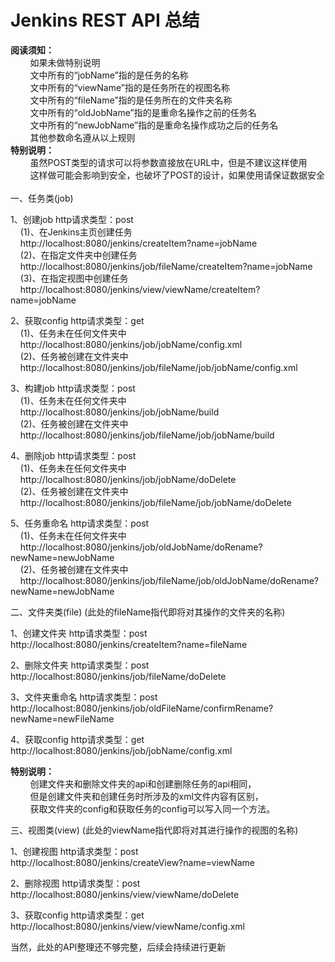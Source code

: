 # Jenkins REST API 总结
<div>
<b>阅读须知：</b><br/>
&nbsp;&nbsp;&nbsp;&nbsp;&nbsp;&nbsp;&nbsp;&nbsp;如果未做特别说明<br/>
&nbsp;&nbsp;&nbsp;&nbsp;&nbsp;&nbsp;&nbsp;&nbsp;文中所有的“jobName”指的是任务的名称<br/>
&nbsp;&nbsp;&nbsp;&nbsp;&nbsp;&nbsp;&nbsp;&nbsp;文中所有的“viewName”指的是任务所在的视图名称<br/>
&nbsp;&nbsp;&nbsp;&nbsp;&nbsp;&nbsp;&nbsp;&nbsp;文中所有的“fileName”指的是任务所在的文件夹名称<br/>
&nbsp;&nbsp;&nbsp;&nbsp;&nbsp;&nbsp;&nbsp;&nbsp;文中所有的“oldJobName”指的是重命名操作之前的任务名<br/>
&nbsp;&nbsp;&nbsp;&nbsp;&nbsp;&nbsp;&nbsp;&nbsp;文中所有的“newJobName”指的是重命名操作成功之后的任务名<br/>
&nbsp;&nbsp;&nbsp;&nbsp;&nbsp;&nbsp;&nbsp;&nbsp;其他参数命名遵从以上规则<br/>
<b>特别说明：</b><br/>
&nbsp;&nbsp;&nbsp;&nbsp;&nbsp;&nbsp;&nbsp;&nbsp;虽然POST类型的请求可以将参数直接放在URL中，但是不建议这样使用<br/>
&nbsp;&nbsp;&nbsp;&nbsp;&nbsp;&nbsp;&nbsp;&nbsp;这样做可能会影响到安全，也破坏了POST的设计，如果使用请保证数据安全
</div>
<br/>
一、任务类(job)

1、创建job	http请求类型：post<br/>
&nbsp;&nbsp;&nbsp;&nbsp;(1)、在Jenkins主页创建任务<br/>
&nbsp;&nbsp;&nbsp;&nbsp;http://localhost:8080/jenkins/createItem?name=jobName<br/>
&nbsp;&nbsp;&nbsp;&nbsp;(2)、在指定文件夹中创建任务<br/>
&nbsp;&nbsp;&nbsp;&nbsp;http://localhost:8080/jenkins/job/fileName/createItem?name=jobName<br/>
&nbsp;&nbsp;&nbsp;&nbsp;(3)、在指定视图中创建任务<br/>
&nbsp;&nbsp;&nbsp;&nbsp;http://localhost:8080/jenkins/view/viewName/createItem?name=jobName<br/>

2、获取config	http请求类型：get<br/>
&nbsp;&nbsp;&nbsp;&nbsp;(1)、任务未在任何文件夹中<br/>
&nbsp;&nbsp;&nbsp;&nbsp;http://localhost:8080/jenkins/job/jobName/config.xml<br/>
&nbsp;&nbsp;&nbsp;&nbsp;(2)、任务被创建在文件夹中<br/>
&nbsp;&nbsp;&nbsp;&nbsp;http://localhost:8080/jenkins/job/fileName/job/jobName/config.xml<br/>

3、构建job	http请求类型：post<br/>
&nbsp;&nbsp;&nbsp;&nbsp;(1)、任务未在任何文件夹中<br/>
&nbsp;&nbsp;&nbsp;&nbsp;http://localhost:8080/jenkins/job/jobName/build<br/>
&nbsp;&nbsp;&nbsp;&nbsp;(2)、任务被创建在文件夹中<br/>
&nbsp;&nbsp;&nbsp;&nbsp;http://localhost:8080/jenkins/job/fileName/job/jobName/build<br/>

4、删除job	http请求类型：post<br/>
&nbsp;&nbsp;&nbsp;&nbsp;(1)、任务未在任何文件夹中<br/>
&nbsp;&nbsp;&nbsp;&nbsp;http://localhost:8080/jenkins/job/jobName/doDelete<br/>
&nbsp;&nbsp;&nbsp;&nbsp;(2)、任务被创建在文件夹中<br/>
&nbsp;&nbsp;&nbsp;&nbsp;http://localhost:8080/jenkins/job/fileName/job/jobName/doDelete<br/>

5、任务重命名	http请求类型：post<br/>
&nbsp;&nbsp;&nbsp;&nbsp;(1)、任务未在任何文件夹中<br/>
&nbsp;&nbsp;&nbsp;&nbsp;http://localhost:8080/jenkins/job/oldJobName/doRename?newName=newJobName<br/>
&nbsp;&nbsp;&nbsp;&nbsp;(2)、任务被创建在文件夹中<br/>
&nbsp;&nbsp;&nbsp;&nbsp;http://localhost:8080/jenkins/job/fileName/job/oldJobName/doRename?newName=newJobName<br/>

二、文件夹类(file)	(此处的fileName指代即将对其操作的文件夹的名称)

1、创建文件夹	http请求类型：post<br/>
  http://localhost:8080/jenkins/createItem?name=fileName
  
2、删除文件夹	http请求类型：post<br/>
  http://localhost:8080/jenkins/job/fileName/doDelete
  
3、文件夹重命名	http请求类型：post<br/>
  http://localhost:8080/jenkins/job/oldFileName/confirmRename?newName=newFileName
  
4、获取config	http请求类型：get<br/>
  http://localhost:8080/jenkins/job/jobName/config.xml

<b>特别说明：</b><br/>
&nbsp;&nbsp;&nbsp;&nbsp;&nbsp;&nbsp;&nbsp;&nbsp;创建文件夹和删除文件夹的api和创建删除任务的api相同，<br/>
&nbsp;&nbsp;&nbsp;&nbsp;&nbsp;&nbsp;&nbsp;&nbsp;但是创建文件夹和创建任务时所涉及的xml文件内容有区别，<br/>
&nbsp;&nbsp;&nbsp;&nbsp;&nbsp;&nbsp;&nbsp;&nbsp;获取文件夹的config和获取任务的config可以写入同一个方法。

三、视图类(view)	(此处的viewName指代即将对其进行操作的视图的名称)

1、创建视图	http请求类型：post<br/>
  http://localhost:8080/jenkins/createView?name=viewName
  
2、删除视图	http请求类型：post<br/>
  http://localhost:8080/jenkins/view/viewName/doDelete
  
3、获取config	http请求类型：get<br/>
  http://localhost:8080/jenkins/view/viewName/config.xml

当然，此处的API整理还不够完整，后续会持续进行更新
